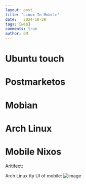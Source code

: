 ```yaml
---
layout: post
title: "Linux In Mobile"
date:   2024-10-28
tags: [web]
comments: true
author: GM
---
```


# Ubuntu touch
# Postmarketos 
# Mobian
# Arch Linux
# Mobile Nixos

Aritifect:

Arch Linux tty UI of mobile:
![image](https://github.com/user-attachments/assets/6b0eeb8b-cc4c-4738-b0a5-5edee843bd7b)
